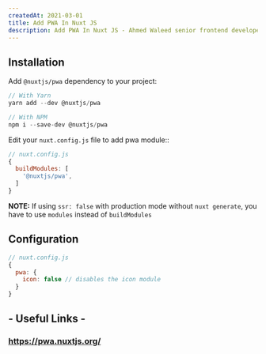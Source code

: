```yaml
---
createdAt: 2021-03-01
title: Add PWA In Nuxt JS
description: Add PWA In Nuxt JS - Ahmed Waleed senior frontend developer
---
```

## Installation

Add `@nuxtjs/pwa` dependency to your project:

```javascript
// With Yarn
yarn add --dev @nuxtjs/pwa

// With NPM
npm i --save-dev @nuxtjs/pwa
```

Edit your `nuxt.config.js` file to add pwa module::

```javascript
// nuxt.config.js
{
  buildModules: [
    '@nuxtjs/pwa',
  ]
}
```

**NOTE:** If using `ssr: false` with production mode without `nuxt generate`, you have to use `modules` instead of `buildModules`

## Configuration

```javascript
// nuxt.config.js
{
  pwa: {
    icon: false // disables the icon module
  }
}
```

## \-﻿ Useful Links -

### <https://pwa.nuxtjs.org/>